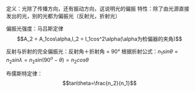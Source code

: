 定义：光除了传播方向，还有振动方向，这说明光的偏振
特性：除了由光源直接发出的光，别的光都为偏振光（反射光，折射光）

偏振光强度：马吕斯定律$$A_2 = A_1cos\alpha,I_2 = I_1cos^2\alpha(\alpha为检偏器的夹角)$$

反射与折射的完全偏振光：反射角＋折射角 = 90°
根据折射公式：$n_1sin\theta=n_2sin\lambda=n_2sin(90^o-\theta) = n_2cos\theta$

布儒斯特定律：$$tan\theta=\frac{n_2}{n_1}$$